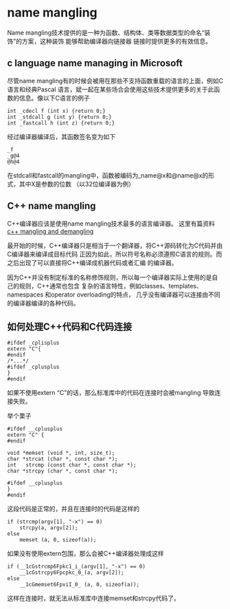 # name mangling
Name mangling技术提供的是一种为函数、结构体、类等数据类型的命名“装饰”的方案，这种装饰
能够帮助编译器向链接器 链接时提供更多的有效信息。
## c language name managing in Microsoft
尽管name mangling有的时候会被用在那些不支持函数重载的语言的上面，例如C语言和经典Pascal
语言，斌一起在某些场合会使用这些技术提供更多的关于此函数的信息。像以下C语言的例子

```
int _cdecl f (int x) {return 0;}
int _stdcall g (int y) {return 0;}
int _fastcall h (int z) {return 0;}
```

经过编译器编译后，其函数签名变为如下

```
_f
_g@4
@h@4
```

在stdcall和fastcall的mangling中，函数被编码为_name@x和@name@x的形式，其中X是参数的位数
（以32位编译器为例）

## C++ name mangling
C++编译器应该是使用name mangling技术最多的语言编译器。
这里有篇资料[c++ mangling and demangling](http://www.kegel.com/mangle.html)

最开始的时候，C++编译器只是相当于一个翻译器，将C++源码转化为C代码并由C编译器来编译成目标代码
正因为如此，所以符号名称必须遵照C语言的规则。而之后出现了可以直接将C++编译成机器代码或者汇编
的编译器。

因为C++并没有制定标准的名称修饰规则，所以每一个编译器实际上使用的是自己的规则，C++通常也包含
复杂的语言特性，例如classes、templates、namespaces 和operator overloading的特点，
几乎没有编译器可以连接由不同的编译器编译的各种代码。

## 如何处理C++代码和C代码连接

```
#ifdef _cplisplus
extern "C"{
#endif
/*...*/
#ifdef _cplusplus
}
#endif
```

如果不使用extern “C”的话，那么标准库中的代码在连接时会被mangling 导致连接失败。

举个栗子

```
#ifdef __cplusplus
extern "C" {
#endif

void *memset (void *, int, size_t);
char *strcat (char *, const char *);
int   strcmp (const char *, const char *);
char *strcpy (char *, const char *);

#ifdef __cplusplus
}
#endif
```

这段代码是正常的，并且在连接时的代码是这样的

```
if (strcmp(argv[1], "-x") == 0)
    strcpy(a, argv[2]);
else
    memset (a, 0, sizeof(a));

```

如果没有使用extern包围，那么会被C++编译器处理成这样

```
if (__1cGstrcmp6Fpkc1_i_(argv[1], "-x") == 0)
    __1cGstrcpy6Fpcpkc_0_(a, argv[2]);
else
    __1cGmemset6FpviI_0_ (a, 0, sizeof(a));
```

这样在连接时，就无法从标准库中连接memset和strcpy代码了。


